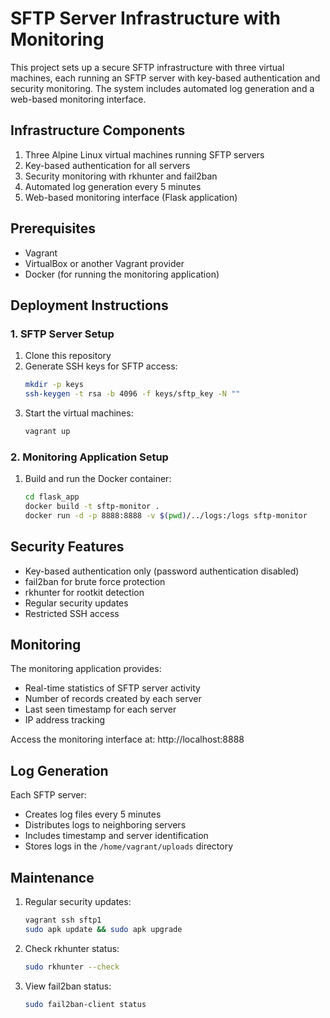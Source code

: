 # SFTP Server Infrastructure with Monitoring

This project sets up a secure SFTP infrastructure with three virtual machines, each running an SFTP server with key-based authentication and security monitoring. The system includes automated log generation and a web-based monitoring interface.

## Infrastructure Components

1. Three Alpine Linux virtual machines running SFTP servers
2. Key-based authentication for all servers
3. Security monitoring with rkhunter and fail2ban
4. Automated log generation every 5 minutes
5. Web-based monitoring interface (Flask application)

## Prerequisites

- Vagrant
- VirtualBox or another Vagrant provider
- Docker (for running the monitoring application)

## Deployment Instructions

### 1. SFTP Server Setup

1. Clone this repository
2. Generate SSH keys for SFTP access:
   ```bash
   mkdir -p keys
   ssh-keygen -t rsa -b 4096 -f keys/sftp_key -N ""
   ```
3. Start the virtual machines:
   ```bash
   vagrant up
   ```

### 2. Monitoring Application Setup

1. Build and run the Docker container:
   ```bash
   cd flask_app
   docker build -t sftp-monitor .
   docker run -d -p 8888:8888 -v $(pwd)/../logs:/logs sftp-monitor
   ```

## Security Features

- Key-based authentication only (password authentication disabled)
- fail2ban for brute force protection
- rkhunter for rootkit detection
- Regular security updates
- Restricted SSH access

## Monitoring

The monitoring application provides:
- Real-time statistics of SFTP server activity
- Number of records created by each server
- Last seen timestamp for each server
- IP address tracking

Access the monitoring interface at: http://localhost:8888

## Log Generation

Each SFTP server:
- Creates log files every 5 minutes
- Distributes logs to neighboring servers
- Includes timestamp and server identification
- Stores logs in the `/home/vagrant/uploads` directory

## Maintenance

1. Regular security updates:
   ```bash
   vagrant ssh sftp1
   sudo apk update && sudo apk upgrade
   ```

2. Check rkhunter status:
   ```bash
   sudo rkhunter --check
   ```

3. View fail2ban status:
   ```bash
   sudo fail2ban-client status
   ```
